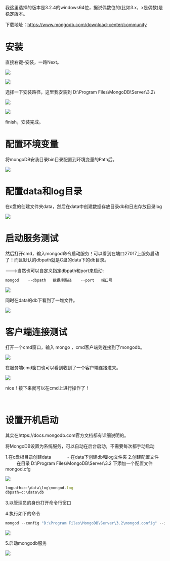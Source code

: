 我这里选择的版本是3.2.4的windows64位，据说偶数位的(比如3.x，x是偶数)是稳定版本。

下载地址：https://www.mongodb.com/download-center/community

# 安装
直接右键-安装，一路Next。

![](https://img-blog.csdnimg.cn/20190803222920440.png?x-oss-process=image/watermark,type_ZmFuZ3poZW5naGVpdGk,shadow_10,text_aHR0cHM6Ly9ibG9nLmNzZG4ubmV0L3NoZW5ncWlhbmZlbmc=,size_16,color_FFFFFF,t_70)

![](https://img-blog.csdnimg.cn/20190803222929243.png?x-oss-process=image/watermark,type_ZmFuZ3poZW5naGVpdGk,shadow_10,text_aHR0cHM6Ly9ibG9nLmNzZG4ubmV0L3NoZW5ncWlhbmZlbmc=,size_16,color_FFFFFF,t_70)

选择一下安装路径，这里我安装到 D:\Program Files\MongoDB\Server\3.2\

![](https://img-blog.csdnimg.cn/20190803222959883.png?x-oss-process=image/watermark,type_ZmFuZ3poZW5naGVpdGk,shadow_10,text_aHR0cHM6Ly9ibG9nLmNzZG4ubmV0L3NoZW5ncWlhbmZlbmc=,size_16,color_FFFFFF,t_70)

![](https://img-blog.csdnimg.cn/20190803223041816.png?x-oss-process=image/watermark,type_ZmFuZ3poZW5naGVpdGk,shadow_10,text_aHR0cHM6Ly9ibG9nLmNzZG4ubmV0L3NoZW5ncWlhbmZlbmc=,size_16,color_FFFFFF,t_70)

finish，安装完成。

 

# 配置环境变量
将mongoDB安装目录bin目录配置到环境变量的Path后。

![](https://img-blog.csdnimg.cn/20190803223322788.png?x-oss-process=image/watermark,type_ZmFuZ3poZW5naGVpdGk,shadow_10,text_aHR0cHM6Ly9ibG9nLmNzZG4ubmV0L3NoZW5ncWlhbmZlbmc=,size_16,color_FFFFFF,t_70)

# 配置data和log目录
在c盘的创建文件夹data，然后在data中创建数据存放目录db和日志存放目录log

![](https://img-blog.csdnimg.cn/20190803223612724.png)

# 启动服务测试
然后打开cmd，输入mongod命令启动服务！可以看到在端口27017上服务启动了！而且默认的dbpath就是C盘的data下的db目录。

--->当然也可以自定义指定dbpath和port来启动:

```js
mongod    --dbpath   数据库路径    --port   端口号
```

![](https://img-blog.csdnimg.cn/20190803223754848.png?x-oss-process=image/watermark,type_ZmFuZ3poZW5naGVpdGk,shadow_10,text_aHR0cHM6Ly9ibG9nLmNzZG4ubmV0L3NoZW5ncWlhbmZlbmc=,size_16,color_FFFFFF,t_70)


同时在data的db下看到了一堆文件。

![](https://img-blog.csdnimg.cn/20190803223838523.png?x-oss-process=image/watermark,type_ZmFuZ3poZW5naGVpdGk,shadow_10,text_aHR0cHM6Ly9ibG9nLmNzZG4ubmV0L3NoZW5ncWlhbmZlbmc=,size_16,color_FFFFFF,t_70)

# 客户端连接测试
打开一个cmd窗口，输入 mongo ，cmd客户端则连接到了mongodb。

![](https://img-blog.csdnimg.cn/20190803224256162.png?x-oss-process=image/watermark,type_ZmFuZ3poZW5naGVpdGk,shadow_10,text_aHR0cHM6Ly9ibG9nLmNzZG4ubmV0L3NoZW5ncWlhbmZlbmc=,size_16,color_FFFFFF,t_70)


在服务端cmd窗口也可以看到收到了一个客户端连接进来。

![](https://img-blog.csdnimg.cn/20190803224351460.png?x-oss-process=image/watermark,type_ZmFuZ3poZW5naGVpdGk,shadow_10,text_aHR0cHM6Ly9ibG9nLmNzZG4ubmV0L3NoZW5ncWlhbmZlbmc=,size_16,color_FFFFFF,t_70)

nice！接下来就可以在cmd上进行操作了！

 

# 设置开机启动
其实在https://docs.mongodb.com官方文档都有详细说明的。

将MongoDB设置为系统服务，可以自动在后台启动，不需要每次都手动启动

1.在c盘根目录创建data
            - 在data下创建db和log文件夹
2.创建配置文件
            在目录 D:\Program Files\MongoDB\Server\3.2 下添加一个配置文件mongod.cfg


![](https://img-blog.csdnimg.cn/20190803232315591.png?x-oss-process=image/watermark,type_ZmFuZ3poZW5naGVpdGk,shadow_10,text_aHR0cHM6Ly9ibG9nLmNzZG4ubmV0L3NoZW5ncWlhbmZlbmc=,size_16,color_FFFFFF,t_70)

```js
logpath=c:\data\log\mongod.log
dbpath=c:\data\db
```

3.以管理员的身份打开命令行窗口    

4.执行如下的命令

```js
mongod --config "D:\Program Files\MongoDB\Server\3.2\mongod.config" --install --serviceName "MongoDB"
```
![](https://img-blog.csdnimg.cn/2019080323243099.png)

5.启动mongodb服务

![](https://img-blog.csdnimg.cn/2019080323044611.png?x-oss-process=image/watermark,type_ZmFuZ3poZW5naGVpdGk,shadow_10,text_aHR0cHM6Ly9ibG9nLmNzZG4ubmV0L3NoZW5ncWlhbmZlbmc=,size_16,color_FFFFFF,t_70)










